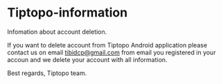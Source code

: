 # Tiptopo-information
Infomation about account deletion.

If you want to delete account from Tiptopo Android application please contact us on email tibidcp@gmail.com from email you registered in your accoun and we delete your account with all information.

Best regards, Tiptopo team.
